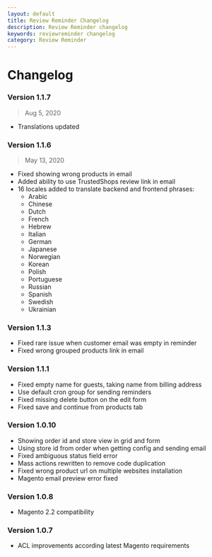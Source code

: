 ```yaml
---
layout: default
title: Review Reminder Changelog
description: Review Reminder changelog
keywords: reviewreminder changelog
category: Review Reminder
---
```


# Changelog

### Version 1.1.7

> Aug 5, 2020

 -  Translations updated

### Version 1.1.6

> May 13, 2020

 -  Fixed showing wrong products in email
 -  Added ability to use TrustedShops review link in email
 -  16 locales added to translate backend and frontend phrases:
    - Arabic
    - Chinese
    - Dutch
    - French
    - Hebrew
    - Italian
    - German
    - Japanese
    - Norwegian
    - Korean
    - Polish
    - Portuguese
    - Russian
    - Spanish
    - Swedish
    - Ukrainian

### Version 1.1.3

 -  Fixed rare issue when customer email was empty in reminder
 -  Fixed wrong grouped products link in email

### Version 1.1.1

 -  Fixed empty name for guests, taking name from billing address
 -  Use default cron group for sending reminders
 -  Fixed missing delete button on the edit form
 -  Fixed save and continue from products tab

### Version 1.0.10

 -  Showing order id and store view in grid and form
 -  Using store id from order when getting config and sending email
 -  Fixed ambiguous status field error
 -  Mass actions rewritten to remove code duplication
 -  Fixed wrong product url on multiple websites installation
 -  Magento email preview error fixed

### Version 1.0.8

 -  Magento 2.2 compatibility

### Version 1.0.7

 -  ACL improvements according latest Magento requirements
